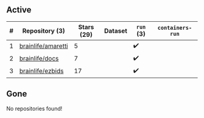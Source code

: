 ## Active
| # | Repository (3) | Stars (29) | Dataset | `run` (3) | `containers-run` |
| --- | --- | --- | --- | --- | --- |
| 1 | [brainlife/amaretti](https://github.com/brainlife/amaretti) | 5 |  | :heavy_check_mark: |  |
| 2 | [brainlife/docs](https://github.com/brainlife/docs) | 7 |  | :heavy_check_mark: |  |
| 3 | [brainlife/ezbids](https://github.com/brainlife/ezbids) | 17 |  | :heavy_check_mark: |  |

## Gone
No repositories found!
